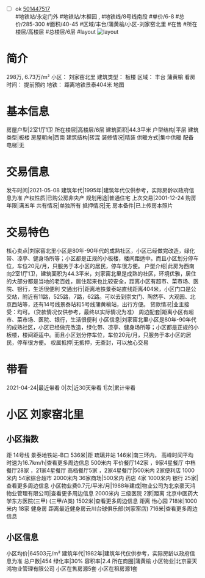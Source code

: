 - [ ] ok [501447517](https://bj.5i5j.com/ershoufang/501447517.html)  
 #地铁站/永定门外 #地铁站/木樨园 ,  #地铁线/8号线南段
#单价/6-8 #总价/285-300 #面积/40-45   #区域/丰台/蒲黄榆/小区-刘家窑北里 #在售 #所在楼层/高楼层 #总楼层/6层 #layout 
![layout](http://image2a.5i5j.com/bdir/layout/87d26b4cf9494f8a90e41f1995b5bdac.jpg_P5.jpg) 
# 简介 
 298万,  6.73万/m² 
小区： 刘家窑北里
建筑类型： 板楼
区域： 丰台 蒲黄榆
看房时间： 提前预约
地铁： 距离地铁景泰404米 地图
# 基本信息 
 房屋户型|2室1厅1卫
所在楼层|高楼层/6层
建筑面积|44.3平米
户型结构|平层
建筑类型|板楼
房屋朝向|西南
建筑结构|砖混
装修情况|精装
供暖方式|集中供暖
配备电梯|无
# 交易信息 
 发布时间|2021-05-08
建筑年代|1995年|建筑年代仅供参考，实际房龄以政府信息为准
产权性质|已购公房非央产
规划用途|普通住宅
上次交易|2001-12-24
购房年限|满五年
共有情况|单独所有
抵押情况|无
房本备件|已上传房本照片
# 交易特色 
 核心卖点|刘家窑北里小区是80年-90年代的成熟社区，小区已经做完改造，绿化带、凉亭、健身场所等；小区都是正规的小板楼，楼间距适中。而且小区划分停车位，车位20元/月，只服务于本小区的居民，停车很方便。
户型介绍|此房为西南向2室1厅1卫，建筑面积为44.3平米，刘家窑北里是成熟的社区，环境优雅，居住的大部分都是当地的老百姓，居住起来也比较安全，距离小区有超市、菜市场、医院、银行，生活很便利
交通出行|距离地铁景泰站直线距离404米，小区门口是公交站，附近有11路，525路，7路，62路。可以去到崇文门、陶然亭、大观园、北京西站等，还有14号线景泰站和5号线蒲黄榆站，出行方便。
贷款情况|业主接受：均可。（贷款情况仅供参考，最终以实际情况为准）
周边配套|距离小区有超市、菜市场、医院、银行，生活很便利
小区信息|刘家窑北里小区是80年-90年代的成熟社区，小区已经做完改造，绿化带、凉亭、健身场所等；小区都是正规的小板楼，楼间距适中。而且小区划分停车位，车位20元/月，只服务于本小区的居民，停车很方便。
权属抵押|无抵押，无查封，可以放心交易
# 带看 
 2021-04-24|最近带看	 0|次|近30天带看	 1|次|累计带看
# 小区 刘家窑北里
## 小区指数 
 距 14号线 景泰地铁站-B口 536米|距 琉璃井站 146米|南三环内， 高峰时间平均时速为16.7km/h|查看更多周边信息
500米内 平价餐厅142家 ，9家4星餐厅
中档餐厅28家 ，21家4星餐厅
高档餐厅5家 ，2家4星餐厅|500米内 2家便利店
1000米内 54家综合超市
2000米内 36家商场|500米内 药店 4家
1000米内 银行 25家|查看更多周边信息
小区物业费0.7元/平米/月|1988年建成|物业公司为北京豪天鸿物业管理有限公司|查看更多周边信息
2000米内 三级医院 2家|距离 北京中医药大学东方医院(三甲) (三甲/A类) 1502米|查看更多周边信息
距离 怡心园 718米|1000米内 18家 健身房
距离最近健身房云川台球俱乐部(刘家窑店) 716米|查看更多周边信息
## 小区信息 
 小区均价|64503元/m²
建筑年代|1982年|建筑年代仅供参考，实际房龄以政府信息为准
总户数|454
绿化率|30%
容积率|2.4
所在商圈|蒲黄榆
小区物业|北京豪天鸿物业管理有限公司
小区在售房源5套
小区在租房源1套
